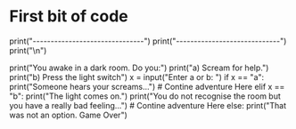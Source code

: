 # First bit of code

print("----------------<Blue Group>---------------")
print("---------------<School nightmare>--------------")
print("\n")

print("You awake in a dark room.  Do you:")
print("a) Scream for help.")
print("b) Press the light switch")
x = input("Enter a or b: ")
if x == "a":
    print("Someone hears your screams...")
    # Contine adventure Here
elif x == "b":
    print("The light comes on.")
    print("You do not recognise the room but you have a really bad feeling...")
    # Contine adventure Here
else:
    print("That was not an option.  Game Over")
